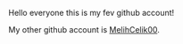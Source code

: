 Hello everyone this is my fev github account!

My other github account is [MelihCelik00](https://github.com/MelihCelik00).
